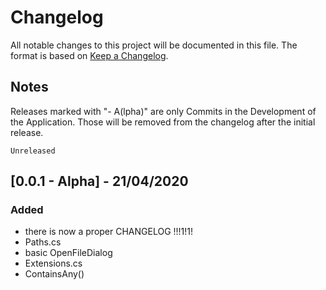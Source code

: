 # Changelog

All notable changes to this project will be documented in this file.
The format is based on [Keep a Changelog](https://keepachangelog.com/en/1.0.0/).

## Notes

Releases marked with "- A(lpha)" are only Commits in the Development of the Application. Those will be removed from the changelog after the initial release.

``Unreleased``

## [0.0.1 - Alpha] - 21/04/2020

### Added

- there is now a proper CHANGELOG !!!1!1!
- Paths.cs
- basic OpenFileDialog
- Extensions.cs
- ContainsAny()
